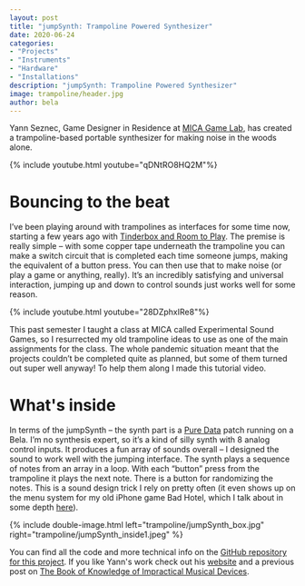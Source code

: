 ```yaml
---
layout: post
title: "jumpSynth: Trampoline Powered Synthesizer"
date: 2020-06-24
categories:
- "Projects"
- "Instruments"
- "Hardware"
- "Installations"
description: "jumpSynth: Trampoline Powered Synthesizer"
image: trampoline/header.jpg
author: bela
---
```


Yann Seznec, Game Designer in Residence at [MICA Game Lab](http://gamelab.mica.edu/), has created a trampoline-based portable synthesizer for making noise in the woods alone.

{% include youtube.html youtube="qDNtRO8HQ2M"%}

# Bouncing to the beat

I’ve been playing around with trampolines as interfaces for some time now, starting a few years ago with [Tinderbox and Room to Play](https://www.yannseznec.com/works/room-to-play/). The premise is really simple – with some copper tape underneath the trampoline you can make a switch circuit that is completed each time someone jumps, making the equivalent of a button press. You can then use that to make noise (or play a game or anything, really). It’s an incredibly satisfying and universal interaction, jumping up and down to control sounds just works well for some reason.


{% include youtube.html youtube="28DZphxIRe8"%}

This past semester I taught a class at MICA called Experimental Sound Games, so I resurrected my old trampoline ideas to use as one of the main assignments for the class. The whole pandemic situation meant that the projects couldn’t be completed quite as planned, but some of them turned out super well anyway! To help them along I made this tutorial video.

# What's inside

In terms of the jumpSynth – the synth part is a [Pure Data](https://puredata.info/) patch running on a Bela. I’m no synthesis expert, so it’s a kind of silly synth with 8 analog control inputs. It produces a fun array of sounds overall – I designed the sound to work well with the jumping interface. The synth plays a sequence of notes from an array in a loop. With each “button” press from the trampoline it plays the next note. There is a button for randomizing the notes. This is a sound design trick I rely on pretty often (it even shows up on the menu system for my old iPhone game Bad Hotel, which I talk about in some depth [here](https://youtu.be/ZZmisHnVQXQ)).

{% include double-image.html left="trampoline/jumpSynth_box.jpg" right="trampoline/jumpSynth_inside1.jpeg" %}

You can find all the code and more technical info on the [GitHub repository for this project](https://github.com/yannseznec/jumpSynth). If you like Yann's work check out his [website](https://www.yannseznec.com/) and a previous post on [The Book of Knowledge of Impractical Musical Devices](https://blog.bela.io/2020/03/06/book-impractical-musical-devices-yann-seznec/).
